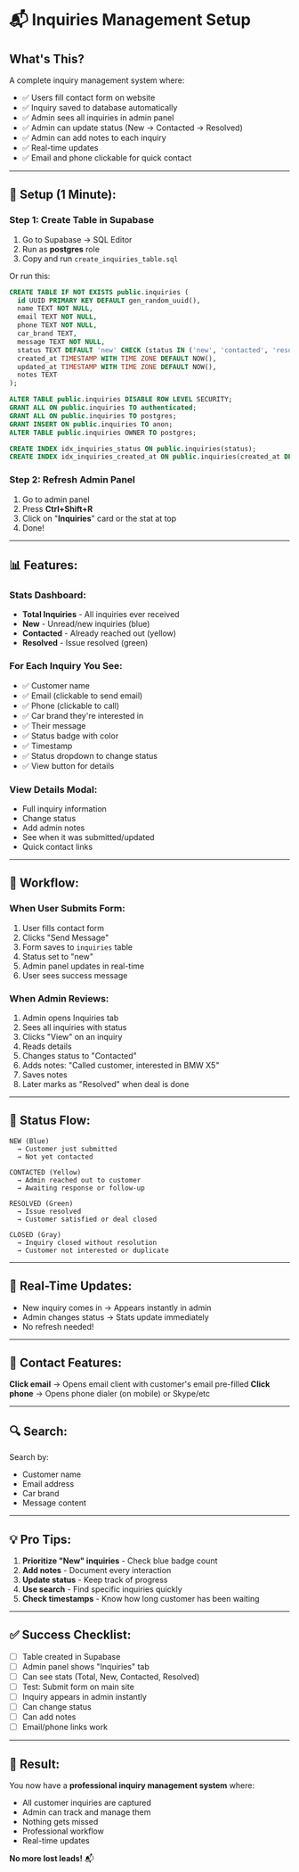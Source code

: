 # 📬 Inquiries Management Setup

## What's This?

A complete inquiry management system where:
- ✅ Users fill contact form on website
- ✅ Inquiry saved to database automatically
- ✅ Admin sees all inquiries in admin panel
- ✅ Admin can update status (New → Contacted → Resolved)
- ✅ Admin can add notes to each inquiry
- ✅ Real-time updates
- ✅ Email and phone clickable for quick contact

---

## 🚀 Setup (1 Minute):

### Step 1: Create Table in Supabase

1. Go to Supabase → SQL Editor
2. Run as **postgres** role
3. Copy and run `create_inquiries_table.sql`

Or run this:

```sql
CREATE TABLE IF NOT EXISTS public.inquiries (
  id UUID PRIMARY KEY DEFAULT gen_random_uuid(),
  name TEXT NOT NULL,
  email TEXT NOT NULL,
  phone TEXT NOT NULL,
  car_brand TEXT,
  message TEXT NOT NULL,
  status TEXT DEFAULT 'new' CHECK (status IN ('new', 'contacted', 'resolved', 'closed')),
  created_at TIMESTAMP WITH TIME ZONE DEFAULT NOW(),
  updated_at TIMESTAMP WITH TIME ZONE DEFAULT NOW(),
  notes TEXT
);

ALTER TABLE public.inquiries DISABLE ROW LEVEL SECURITY;
GRANT ALL ON public.inquiries TO authenticated;
GRANT ALL ON public.inquiries TO postgres;
GRANT INSERT ON public.inquiries TO anon;
ALTER TABLE public.inquiries OWNER TO postgres;

CREATE INDEX idx_inquiries_status ON public.inquiries(status);
CREATE INDEX idx_inquiries_created_at ON public.inquiries(created_at DESC);
```

### Step 2: Refresh Admin Panel

1. Go to admin panel
2. Press **Ctrl+Shift+R**
3. Click on "**Inquiries**" card or the stat at top
4. Done!

---

## 📊 Features:

### Stats Dashboard:
- **Total Inquiries** - All inquiries ever received
- **New** - Unread/new inquiries (blue)
- **Contacted** - Already reached out (yellow)
- **Resolved** - Issue resolved (green)

### For Each Inquiry You See:
- ✅ Customer name
- ✅ Email (clickable to send email)
- ✅ Phone (clickable to call)
- ✅ Car brand they're interested in
- ✅ Their message
- ✅ Status badge with color
- ✅ Timestamp
- ✅ Status dropdown to change status
- ✅ View button for details

### View Details Modal:
- Full inquiry information
- Change status
- Add admin notes
- See when it was submitted/updated
- Quick contact links

---

## 🎯 Workflow:

### When User Submits Form:
1. User fills contact form
2. Clicks "Send Message"
3. Form saves to `inquiries` table
4. Status set to "new"
5. Admin panel updates in real-time
6. User sees success message

### When Admin Reviews:
1. Admin opens Inquiries tab
2. Sees all inquiries with status
3. Clicks "View" on an inquiry
4. Reads details
5. Changes status to "Contacted"
6. Adds notes: "Called customer, interested in BMW X5"
7. Saves notes
8. Later marks as "Resolved" when deal is done

---

## 🎨 Status Flow:

```
NEW (Blue) 
  → Customer just submitted
  → Not yet contacted

CONTACTED (Yellow)
  → Admin reached out to customer
  → Awaiting response or follow-up

RESOLVED (Green)
  → Issue resolved
  → Customer satisfied or deal closed

CLOSED (Gray)
  → Inquiry closed without resolution
  → Customer not interested or duplicate
```

---

## 🔔 Real-Time Updates:

- New inquiry comes in → Appears instantly in admin
- Admin changes status → Stats update immediately
- No refresh needed!

---

## 📧 Contact Features:

**Click email** → Opens email client with customer's email pre-filled
**Click phone** → Opens phone dialer (on mobile) or Skype/etc

---

## 🔍 Search:

Search by:
- Customer name
- Email address
- Car brand
- Message content

---

## 💡 Pro Tips:

1. **Prioritize "New" inquiries** - Check blue badge count
2. **Add notes** - Document every interaction
3. **Update status** - Keep track of progress
4. **Use search** - Find specific inquiries quickly
5. **Check timestamps** - Know how long customer has been waiting

---

## ✅ Success Checklist:

- [ ] Table created in Supabase
- [ ] Admin panel shows "Inquiries" tab
- [ ] Can see stats (Total, New, Contacted, Resolved)
- [ ] Test: Submit form on main site
- [ ] Inquiry appears in admin instantly
- [ ] Can change status
- [ ] Can add notes
- [ ] Email/phone links work

---

## 🎉 Result:

You now have a **professional inquiry management system** where:
- All customer inquiries are captured
- Admin can track and manage them
- Nothing gets missed
- Professional workflow
- Real-time updates

**No more lost leads!** 📬

